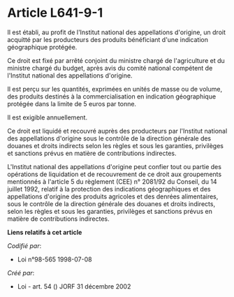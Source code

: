 # Article L641-9-1

Il est établi, au profit de l'Institut national des appellations d'origine, un droit acquitté par les producteurs des
produits bénéficiant d'une indication géographique protégée.

Ce droit est fixé par arrêté conjoint du ministre chargé de l'agriculture et du ministre chargé du budget, après avis du
comité national compétent de l'Institut national des appellations d'origine.

Il est perçu sur les quantités, exprimées en unités de masse ou de volume, des produits destinés à la commercialisation en
indication géographique protégée dans la limite de 5 euros par tonne.

Il est exigible annuellement.

Ce droit est liquidé et recouvré auprès des producteurs par l'Institut national des appellations d'origine sous le contrôle
de la direction générale des douanes et droits indirects selon les règles et sous les garanties, privilèges et sanctions
prévus en matière de contributions indirectes.

L'Institut national des appellations d'origine peut confier tout ou partie des opérations de liquidation et de recouvrement
de ce droit aux groupements mentionnés à l'article 5 du règlement (CEE) n° 2081/92 du Conseil, du 14 juillet 1992, relatif à
la protection des indications géographiques et des appellations d'origine des produits agricoles et des denrées alimentaires,
sous le contrôle de la direction générale des douanes et droits indirects, selon les règles et sous les garanties, privilèges
et sanctions prévus en matière de contributions indirectes.

**Liens relatifs à cet article**

_Codifié par_:

  - Loi n°98-565 1998-07-08

_Créé par_:

  - Loi - art. 54 () JORF 31 décembre 2002
